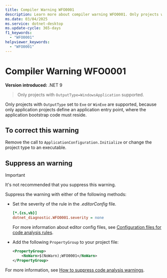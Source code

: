 ```yaml
---
title: Compiler Warning WFO0001
description: Learn more about compiler warning WFO0001. Only projects with 'OutputType=WindowsApplication' supported.
ms.date: 03/04/2025
ms.service: dotnet-desktop
ms.update-cycle: 365-days
f1_keywords:
  - "WFO0001"
helpviewer_keywords:
  - "WFO0001"
---
```


# Compiler Warning WFO0001

**Version introduced:** .NET 9

> Only projects with `OutputType=WindowsApplication` supported.

Only projects with `OutputType` set to `Exe` or `WinExe` are supported, because only application projects define an application entry point, where the application bootstrap code must reside.

## To correct this warning

Remove the call to `ApplicationConfiguration.Initialize` or change the project type to an executable.

## Suppress an warning

> [!IMPORTANT]
> It's not recommended that you suppress this warning.

Suppress the warning with either of the following methods:

- Set the severity of the rule in the _.editorConfig_ file.

  ```ini
  [*.{cs,vb}]
  dotnet_diagnostic.WFO0001.severity = none
  ```

  For more information about editor config files, see [Configuration files for code analysis rules](/dotnet/fundamentals/code-analysis/configuration-files).

- Add the following `PropertyGroup` to your project file:

  ```xml
  <PropertyGroup>
      <NoWarn>$(NoWarn);WFO0001</NoWarn>
  </PropertyGroup>
  ```

For more information, see [How to suppress code analysis warnings](/dotnet/fundamentals/code-analysis/suppress-warnings).
